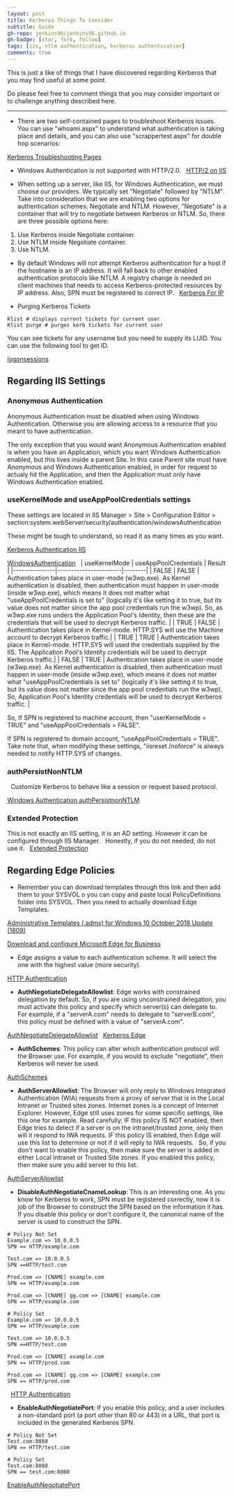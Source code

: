 ```yaml
---
layout: post
title: Kerberos Things To Consider
subtitle: Guide
gh-repo: jenkins96/jenkins96.github.io
gh-badge: [star, fork, follow]
tags: [iis, ntlm authentication, kerberos authentication]
comments: true
---
```

This is just a like of things that I have discovered regarding Kerberos that you may find useful at some point.

Do please feel free to comment things that you may consider important or to challenge anything described here.

<hr>


* There are two self-contained pages to troubleshoot Kerberos issues. You can use "whoami.aspx" to understand what authentication is taking place and details, and you can also use "scrappertest.aspx" for double hop scenarios:

[Kerberos Troubleshooting Pages](https://learn.microsoft.com/en-us/troubleshoot/developer/webapps/iis/www-authentication-authorization/diagnostics-pages-windows-integrated-authentication)
 
 
* Windows Authentication is not supported with HTTP/2.0.
 
[HTTP/2 on IIS](https://learn.microsoft.com/en-us/iis/get-started/whats-new-in-iis-10/http2-on-iis)

* When setting up a server, like IIS, for Windows Authentication, we must choose our providers. We typically set "Negotiate" followed by "NTLM". Take into consideration that we are enabling two options for authentication schemes: Negotiate and NTLM. However, "Negotiate" is a container that will try to negotiate between Kerberos or NTLM. So, there are three possible options here:
 
1. Use Kerberos inside Negotiate container.
2. Use NTLM inside Negotiate container.
3. Use NTLM.
 
* By default Windows will not attempt Kerberos authentication for a host if the hostname is an IP address. It will fall back to other enabled authentication protocols like NTLM. A registry change is needed on client machines that needs to access Kerberos-protected resources by IP address. Also, SPN must be registered to correct IP.
 
[Kerberos For IP](https://learn.microsoft.com/en-us/windows-server/security/kerberos/configuring-kerberos-over-ip)


* Purging Kerberos Tickets
 
```
Klist # displays current tickets for current user
Klist purge # purges kerb tickets for current user
```

You can see tickets for any username but you need to supply its LUID. You can use the following tool to get ID.

[logonsessions](https://learn.microsoft.com/en-us/sysinternals/downloads/logonsessions)

## Regarding IIS Settings

### Anonymous Authentication
Anonymous Authentication must be disabled when using Windows Authentication. Otherwise you are allowing access to a resource that you meant to have authentication.

The only exception that you would want Anonymous Authentication enabled is when you have an Application, which you want Windows Authentication enabled, but this lives inside a parent Site. In this case Parent site must have Anonymous and Windows Authentication enabled, in order for request to actualy hit the Application, and then the Application must only have Windows Authentication enabled.
 
### useKernelMode and useAppPoolCredentials settings

These settings are located in IIS Manager > Site > Configuration Editor > section:system.webServer/security/authentication/windowsAuthentication

These might be tough to understand, so read it as many times as you want. 

[Kerberos Authentication IIS](https://techcommunity.microsoft.com/t5/iis-support-blog/setting-up-kerberos-authentication-for-a-website-in-iis/ba-p/347882)

[WindowsAuthentication](https://learn.microsoft.com/en-us/iis/configuration/system.webServer/security/authentication/windowsAuthentication/)
 
| useKernelMode | useAppPoolCredentials | Result |
|---------------|-----------------------|--------|
| FALSE         | FALSE                 | Authentication takes place in user-mode (w3wp.exe). As Kernel authentication is disabled, then authentication must happen in user-mode (inside w3wp.exe),  which means it does not matter what "useAppPoolCredentials is set to" (logically it's like setting it to true, but its value does not matter since the app pool credentials run the w3wp). So, as w3wp.exe runs unders the Application Pool's Identity, then these are the credentials that will be used to decrypt Kerberos traffic.  |
| TRUE          | FALSE                 | Authentication takes place in Kernel-mode. HTTP.SYS will use the Machine account to decrypt Kerberos traffic.|
| TRUE          | TRUE                  | Authentication takes place in Kernel-mode. HTTP.SYS will used the credentials supplied by the IIS. The Application Pool's Identity credentials will be used to decrypt Kerberos traffic.|
| FALSE         | TRUE                  | Authentication takes place in user-mode (w3wp.exe). As Kernel authentication is disabled, then authentication must happen in user-mode (inside w3wp.exe),  which means it does not matter what "useAppPoolCredentials is set to" (logically it's like setting it to true, but its value does not matter since the app pool credentials run the w3wp). So, Application Pool's Identity credentials will be used to decrypt Kerberos traffic. |

So,
If SPN is registered to machine account, then "userKernelMode = TRUE" and "useAppPoolCredentials = FALSE".


If SPN is registered to domain account, "useAppPoolCredentials = TRUE".
 
Take note that, when modifying these settings, "iisreset /noforce" is always needed to notify HTTP.SYS of changes.

### authPersistNonNTLM
 
Customize Kerberos to behave like a session or request based protocol.

[Windows Authentication authPersistnonNTLM](https://learn.microsoft.com/en-us/iis/configuration/system.webserver/security/authentication/windowsauthentication/)

### Extended Protection

This is not exactly an IIS setting, it is an AD setting. However it can be configured through IIS Manager.
 
Honestly, if you do not needed, do not use it. 
 
[Extended Protection](https://learn.microsoft.com/en-us/iis/configuration/system.webserver/security/authentication/windowsauthentication/extendedprotection/)
 


## Regarding Edge Policies

* Remember you can download templates through this link and then add them to your SYSVOL o you can copy and paste local PolicyDefinitions folder into SYSVOL.
Then you need to actually download Edge Templates.

[Administrative Templates (.admx) for Windows 10 October 2018 Update (1809)](https://www.microsoft.com/en-us/download/details.aspx?id=57576)

[Download and configure Microsoft Edge for Business](https://www.microsoft.com/en-us/edge/business/download?form=MA13FJ)

* Edge assigns a value to each authentication scheme. It will select the one with the highest value (more security).

[HTTP Authentication](https://www.chromium.org/developers/design-documents/http-authentication/) 


* **AuthNegotiateDelegateAllowlist**: Edge works with constrained delegation by default. So, if you are using unconstrained delegation, you must activate this policy and specify which server(s) can delegate to. For example, if a "serverA.com" needs to delegate to "serverB.com", this policy must be defined with a value of "serverA.com".

[AuthNegotiateDelegateAllowlist](https://learn.microsoft.com/en-us/deployedge/microsoft-edge-policies#authnegotiatedelegateallowlist)
 
[Kerberos Edge](https://learn.microsoft.com/en-us/troubleshoot/developer/webapps/iis/www-authentication-authorization/kerberos-double-hop-authentication-edge-chromium)
 
* **AuthSchemes**: This policy can alter which authentication protocol will the Browser use. For example, if you would to exclude "negotiate", then Kerberos will never be used.

[AuthSchemes](https://learn.microsoft.com/en-us/deployedge/microsoft-edge-policies#authschemes)
 
* **AuthServerAllowlist**: The Browser will only reply to Windows Integrated Authentication (WIA) requests from a proxy of server that is in the Local Intranet or Trusted sites zones. Internet zones is a concept of Internet Explorer. However, Edge still uses zones for some specific settings, like this one for example. Read carefully, IF this policy IS NOT enabled, then Edge tries to detect if a server is on the intranet/trusted zone, only then will it respond to IWA requests. IF this policy IS enabled, then Edge will use this list to determine or not if it will reply  to IWA requests.
 
So, if you don't want to enable this policy, then make sure the server is added in either Local Intranet or Trusted Site zones. If you enabled this policy, then make sure you add server to this list.

[AuthServerAllowlist](https://learn.microsoft.com/en-us/deployedge/microsoft-edge-policies#authserverallowlist)
 
* **DisableAuthNegotiateCnameLookup**: This is an interesting one. As you know for Kerberos to work, SPN must be registered correctly, now it is job of the Browser to construct the SPN based on the information it has. If you disable this policy or don't configure it, the canonical name of the server is used to construct the SPN.

``` 
# Policy Not Set
Example.com => 10.0.0.5
SPN == HTTP/example.com
 
Test.com => 10.0.0.5
SPN ==HTTP/test.com
 
Prod.com => [CNAME] example.com
SPN == HTTP/example.com
 
Prod.com => [CNAME] gg.com => [CNAME] example.com
SPN == HTTP/example.com
 
# Policy Set
Example.com => 10.0.0.5
SPN == HTTP/example.com
 
Test.com => 10.0.0.5
SPN ==HTTP/test.com
 
Prod.com => [CNAME] example.com
SPN == HTTP/prod.com
 
Prod.com => [CNAME] gg.com => [CNAME] example.com
SPN == HTTP/prod.com
```
 
[HTTP Authentication](https://www.chromium.org/developers/design-documents/http-authentication/)
 
* **EnableAuthNegotiatePort**: If you enable this policy, and a user includes a non-standard port (a port other than 80 or 443) in a URL, that port is included in the generated Kerberos SPN.
 
```
# Policy Not Set
Test.com:8080
SPN == HTTP/test.com
 
# Policy Set
Test.com:8080
SPN == test.com:8080
```

[EnableAuthNegotiatePort](https://learn.microsoft.com/en-us/deployedge/microsoft-edge-policies#enableauthnegotiateport)
 
 